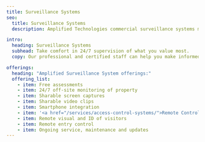 ```yaml
---
title: Surveillance Systems
seo:
  title: Surveillance Systems
  description: Amplified Technologies commercial surveillance systems monitor, protect and secure property 24/7 with professional grade cameras and remote access control.

intro:
  heading: Surveillance Systems
  subhead: Take comfort in 24/7 supervision of what you value most.
  copy: Our professional and certified staff can help you make informed decisions when it comes to overseeing your property, employees and assets. With several models and features to choose from, we’ll design a custom system—featuring <a href="/services/commercial-grade-cameras/">commercial grade cameras</a>—to meet your needs. Our scalable technology works with your existing cabling to provide you with the highest quality picture imaging, reduce liability and increase peace of mind.

offerings:
  heading: "Amplified Surveillance System offerings:"
  offering_list:
    - item: Free assessments
    - item: 24/7 off-site monitoring of property
    - item: Sharable screen captures
    - item: Sharable video clips
    - item: Smartphone integration
    - item: '<a href="/services/access-control-systems/">Remote Control Access</a> system integration'
    - item: Remote visual and ID of visitors
    - item: Remote entry control
    - item: Ongoing service, maintenance and updates
---
```

